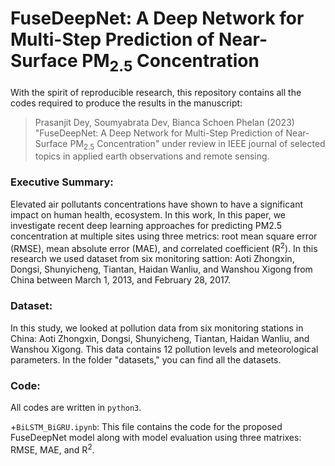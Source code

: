 # FuseDeepNet: A Deep Network for Multi-Step Prediction of Near-Surface PM<sub>2.5</sub> Concentration

With the spirit of reproducible research, this repository contains all the codes required to produce the results in the manuscript:

>Prasanjit Dey, Soumyabrata Dev, Bianca Schoen Phelan (2023) "FuseDeepNet: A Deep Network for Multi-Step Prediction of Near-Surface PM<sub>2.5</sub> Concentration" under review in IEEE journal of selected topics in applied earth observations and remote sensing.

### Executive Summary:
Elevated air pollutants concentrations have shown to have a significant impact on human health, ecosystem. In this work, In this paper, we investigate recent deep learning approaches for predicting PM2.5 concentration at multiple sites using three metrics: root mean square error (RMSE), mean absolute error (MAE), and correlated coefficient (R<sup>2</sup>). In this research we used dataset from six monitoring sattion: Aoti Zhongxin, Dongsi, Shunyicheng, Tiantan, Haidan Wanliu, and Wanshou Xigong from China between March 1, 2013, and February 28, 2017.

### Dataset:
In this study, we looked at pollution data from six monitoring stations in China: Aoti Zhongxin, Dongsi, Shunyicheng, Tiantan, Haidan Wanliu, and Wanshou Xigong. This data contains 12 pollution levels and meteorological parameters. In the folder "datasets," you can find all the datasets.

### Code:
All codes are written in `python3`.

+`BiLSTM_BiGRU.ipynb`: This file contains the code for the proposed FuseDeepNet model along with model evaluation using three matrixes: RMSE, MAE, and R<sup>2</sup>.
